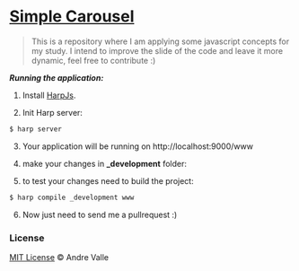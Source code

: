 # [Simple Carousel](https://github.com/andrevvalle/simple_carousel)

>This is a repository where I am applying some javascript concepts for my study. I intend to improve the slide of the code and leave it more dynamic, feel free to contribute :)

***Running the application:***

1. Install [HarpJs](http://harpjs.com/).

2. Init Harp server:

  ```sh
  $ harp server
  ```

3. Your application will be running on http://localhost:9000/www

4. make your changes in **_development** folder:

5. to test your changes need to build the project:

  ```sh
  $ harp compile _development www
  ```

6. Now just need to send me a pullrequest :)

### License

[MIT License](http://andrevalle.mit-license.org/) © Andre Valle

